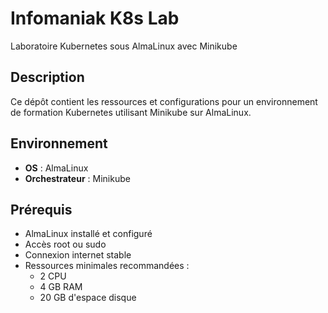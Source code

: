 # Infomaniak K8s Lab

Laboratoire Kubernetes sous AlmaLinux avec Minikube

## Description

Ce dépôt contient les ressources et configurations pour un environnement de formation Kubernetes utilisant Minikube sur AlmaLinux.

## Environnement

- **OS** : AlmaLinux
- **Orchestrateur** : Minikube

## Prérequis

- AlmaLinux installé et configuré
- Accès root ou sudo
- Connexion internet stable
- Ressources minimales recommandées :
  - 2 CPU
  - 4 GB RAM
  - 20 GB d'espace disque

